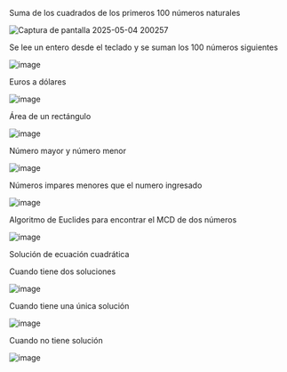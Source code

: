 Suma de los cuadrados de los primeros 100 números naturales

![Captura de pantalla 2025-05-04 200257](https://github.com/user-attachments/assets/3660eec5-c9f1-4fcf-a7cb-ef88bbe665f5)

Se lee un entero desde el teclado y se suman los 100 números siguientes

![image](https://github.com/user-attachments/assets/b1b0b208-dea2-435d-a8e4-e43b2145a65b)

Euros a dólares

![image](https://github.com/user-attachments/assets/d4eb358b-1d63-4269-b00a-cf7a82e2888d)

Área de un rectángulo

![image](https://github.com/user-attachments/assets/048ffef7-f8c8-4809-b492-922406feefd7)

Número mayor y número menor

![image](https://github.com/user-attachments/assets/9100c483-2a90-4e53-ba66-8ec2570a3b41)

Números impares menores que el numero ingresado

![image](https://github.com/user-attachments/assets/df3fb781-72b6-41a0-80e6-825c083389c3)

Algoritmo de Euclides para encontrar el MCD de dos números

![image](https://github.com/user-attachments/assets/f88b5aea-607d-4def-b395-6be56a51a84c)

Solución de ecuación cuadrática

Cuando tiene dos soluciones

![image](https://github.com/user-attachments/assets/c1cdc5f3-e2bc-47fc-8692-fff24e163bcf)

Cuando tiene una única solución

![image](https://github.com/user-attachments/assets/6c2a76f1-177a-4263-947e-a47389250414)

Cuando no tiene solución

![image](https://github.com/user-attachments/assets/11084acc-100b-4f73-804b-8b706cdf5c2f)


